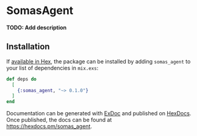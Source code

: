 # SomasAgent

**TODO: Add description**

## Installation

If [available in Hex](https://hex.pm/docs/publish), the package can be installed
by adding `somas_agent` to your list of dependencies in `mix.exs`:

```elixir
def deps do
  [
    {:somas_agent, "~> 0.1.0"}
  ]
end
```

Documentation can be generated with [ExDoc](https://github.com/elixir-lang/ex_doc)
and published on [HexDocs](https://hexdocs.pm). Once published, the docs can
be found at <https://hexdocs.pm/somas_agent>.

